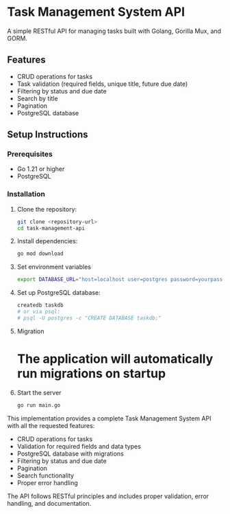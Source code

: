 # Task Management System API

A simple RESTful API for managing tasks built with Golang, Gorilla Mux, and GORM.

## Features

- CRUD operations for tasks
- Task validation (required fields, unique title, future due date)
- Filtering by status and due date
- Search by title
- Pagination
- PostgreSQL database

## Setup Instructions

### Prerequisites

- Go 1.21 or higher
- PostgreSQL

### Installation

1. Clone the repository:
    ```bash
    git clone <repository-url>
    cd task-management-api

2. Install dependencies:
    ```bash
    go mod download
3. Set environment variables
    ```bash
    export DATABASE_URL="host=localhost user=postgres password=yourpassword dbname=task_management port=5432 sslmode=disable"
4. Set up PostgreSQL database:
    ```bash
    createdb taskdb
    # or via psql:
    # psql -U postgres -c "CREATE DATABASE taskdb;"
5. Migration
    # The application will automatically run migrations on startup
6. Start the server
    ```bash
    go run main.go


This implementation provides a complete Task Management System API with all the requested features:
- CRUD operations for tasks
- Validation for required fields and data types
- PostgreSQL database with migrations
- Filtering by status and due date
- Pagination
- Search functionality
- Proper error handling

The API follows RESTful principles and includes proper validation, error handling, and documentation.